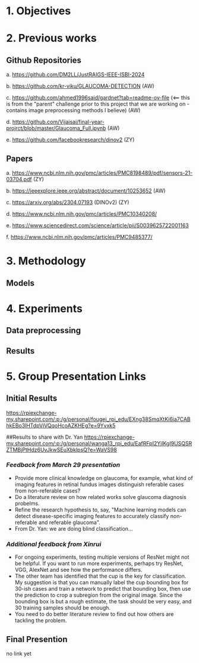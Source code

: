 # 1. Objectives

# 2. Previous works
## Github Repositories
a. https://github.com/DM2LL/JustRAIGS-IEEE-ISBI-2024

b. https://github.com/kr-viku/GLAUCOMA-DETECTION (AW)

c. https://github.com/ahmed1996said/gardnet?tab=readme-ov-file (<== this is from the "parent" challenge prior to this project that we are working on - contains image preprocessing methods I believe) (AW)

d. https://github.com/Vijaisai/final-year-projrct/blob/master/Glaucoma_Full.ipynb (AW)

e. https://github.com/facebookresearch/dinov2 (ZY)

## Papers
a. https://www.ncbi.nlm.nih.gov/pmc/articles/PMC8198489/pdf/sensors-21-03704.pdf (ZY)

b. https://ieeexplore.ieee.org/abstract/document/10253652 (AW)

c. https://arxiv.org/abs/2304.07193 (DINOv2) (ZY)

d. https://www.ncbi.nlm.nih.gov/pmc/articles/PMC10340208/

e. https://www.sciencedirect.com/science/article/pii/S0039625722001163

f. https://www.ncbi.nlm.nih.gov/pmc/articles/PMC9485377/

# 3. Methodology
## Models

# 4. Experiments
## Data preprocessing

## Results


# 5. Group Presentation Links
## Initial Results
https://rpiexchange-my.sharepoint.com/:p:/g/personal/fougej_rpi_edu/EXng38SmqXtKi6ja7CABhkEBo3lHTdpViVQqoHcoAZKHEg?e=9Yvxk5

##Results to share with Dr. Yan
https://rpiexchange-my.sharepoint.com/:p:/g/personal/wanga13_rpi_edu/EafRFpI2YjlKgI9USQSRZTMBjPtHdz6UvJkwSEuXbklpsQ?e=WaVS98

### *Feedback from March 29 presentation*
- Provide more clinical knowledge on glaucoma, for example, what kind of imaging features in retinal fundus images distinguish referable cases from non-referable cases?
- Do a literature review on how related works solve glaucoma diagnosis probelms.
- Refine the research hypothesis to, say, "Machine learning models can detect disease-specific imaging features to accurately classify non-referable and referable glaucoma".
- From Dr. Yan: we are doing blind classification...
### *Additional feedback from Xinrui*
- For ongoing experiments, testing multiple versions of ResNet might not be helpful. If you want to run more experiments, perhaps try ResNet, VGG, AlexNet and see how the performance differs.
- The other team has identified that the cup is the key for classification. My suggestion is that you can manually label the cup bounding box for 30-ish cases and train a network to predict that bounding box, then use the prediction to crop a subregion from the original image. Since the bounding box is but a rough estimate, the task should be very easy, and 30 training samples should be enough.
- You need to do better literature review to find out how others are tackling the problem. 

## Final Presention
no link yet
